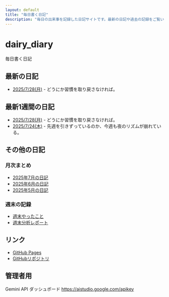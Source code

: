 ```yaml
---
layout: default
title: "毎日書く日記"
description: "毎日の出来事を記録した日記サイトです。最新の日記や過去の記録をご覧いただけます。"
---
```


# dairy_diary

毎日書く日記

## 最新の日記

- [2025/7/28(月)](diary/2025/07/20250728.md) - どうにか習慣を取り戻さなければ。

## 最新1週間の日記

- [2025/7/28(月)](diary/2025/07/20250728.md) - どうにか習慣を取り戻さなければ。
- [2025/7/24(木)](diary/2025/07/20250724.md) - 先週を引きずっているのか、今週も夜のリズムが崩れている。

## その他の日記

### 月次まとめ

- [2025年7月の日記](diary/2025/monthly/202507.md)
- [2025年6月の日記](diary/2025/monthly/202506.md)
- [2025年5月の日記](diary/2025/monthly/202505.md)

### 週末の記録

- [週末やったこと](diary/2025/weekend/weekend_diary.md)
- [週末分析レポート](diary/2025/weekend/analysis_report.md)

## リンク

- [GitHub Pages](https://hika-pan.github.io/daily_diary/)
- [GitHubリポジトリ](https://github.com/hika-pan/daily_diary)

## 管理者用

Gemini API ダッシュボード <https://aistudio.google.com/apikey>
